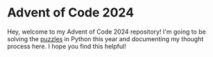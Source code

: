 # Advent of Code 2024

Hey, welcome to my Advent of Code 2024 repository! I'm going to be solving the [puzzles](https://adventofcode.com/2024) in Python this year and documenting my thought process here. I hope you find this helpful!
